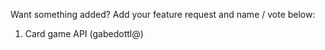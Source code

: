 Want something added? Add your feature request and name / vote below:

1. Card game API (gabedottl@)
